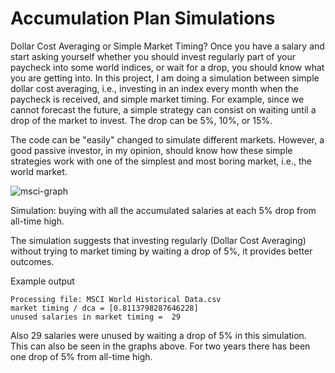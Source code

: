 # Accumulation Plan Simulations
Dollar Cost Averaging or Simple Market Timing? Once you have a salary and start asking yourself whether you should invest regularly part of your paycheck into some world indices, or wait for a drop, you should know what you are getting into. In this project, I am doing a simulation between simple dollar cost averaging, i.e., investing in an index every month when the paycheck is received, and simple market timing. For example, since we cannot forecast the future, a simple strategy can consist on waiting until a drop of the market to invest. The drop can be 5%, 10%, or 15%.

The code can be "easily" changed to simulate different markets. However, a good passive investor, in my opinion, should know how these simple strategies work with one of the simplest and most boring market, i.e., the world market.

![msci-graph](https://github.com/zkivo/accumulation-plan-simulation/assets/58048638/0c7bbdab-1f3b-44c7-b046-8bf35156facc)

Simulation: buying with all the accumulated salaries at each 5% drop from all-time high.

The simulation suggests that investing regularly (Dollar Cost Averaging) without trying to market timing by waiting a drop of 5%, it provides better outcomes.

Example output
```
Processing file: MSCI World Historical Data.csv
market timing / dca = [0.8113798287646228]
unused salaries in market timing =  29
```

Also 29 salaries were unused by waiting a drop of 5% in this simulation. This can also be seen in the graphs above. For two years there has been one drop of 5% from all-time high. 
